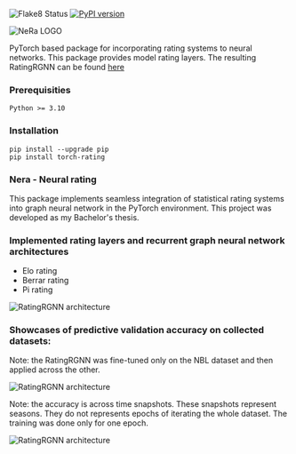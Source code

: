 ![Flake8 Status](https://github.com/kubosis/torch-rating/actions/workflows/quality.yml/badge.svg)
[![PyPI version](https://badge.fury.io/py/torch-rating.svg)](https://badge.fury.io/py/torch-rating)


![NeRa LOGO](https://raw.githubusercontent.com/kubosis/torch-rating/blob/main/docs/logo2.webp)

PyTorch based package for incorporating rating systems to neural networks. This package provides model rating layers. The resulting RatingRGNN can be found [here](https://github.com/kubosis/rating_gnn)

### Prerequisities

```
Python >= 3.10
```

### Installation

```commandline
pip install --upgrade pip
pip install torch-rating
```

### Nera - Neural rating

This package implements seamless integration of statistical rating systems into graph neural network in the PyTorch environment.
This project was developed as my Bachelor's thesis.

### Implemented rating layers and recurrent graph neural network architectures

- Elo rating
- Berrar rating
- Pi rating

![RatingRGNN architecture](./docs/img/ratingRGNN.svg)


### Showcases of predictive validation accuracy on collected datasets:

Note: the RatingRGNN was fine-tuned only on the NBL dataset and then applied across the other.

![RatingRGNN architecture](./docs/img/validation.png)

Note: the accuracy is across time snapshots. These snapshots represent seasons. They do not represents epochs of iterating the whole dataset. The training was done only for one epoch.

![RatingRGNN architecture](./docs/img/train_val_acc.png)
